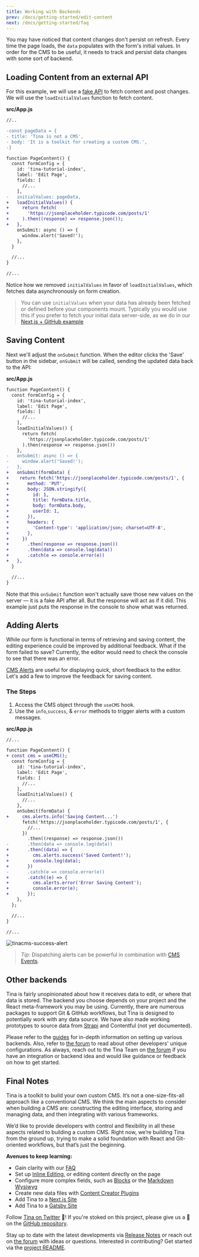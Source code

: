 ```yaml
---
title: Working with Backends
prev: /docs/getting-started/edit-content
next: /docs/getting-started/faq
---
```


You may have noticed that content changes don't persist on refresh. Every time the page loads, the `data` populates with the form's initial values. In order for the CMS to be useful, it needs to track and persist data changes with some sort of backend.

## Loading Content from an external API

For this example, we will use a [fake API](https://jsonplaceholder.typicode.com/) to fetch content and post changes. We will use the `loadInitialValues` function to fetch content.

**src/App.js**

```diff
//..

-const pageData = {
- title: 'Tina is not a CMS',
- body: 'It is a toolkit for creating a custom CMS.',
-}

function PageContent() {
  const formConfig = {
    id: 'tina-tutorial-index',
    label: 'Edit Page',
    fields: [
      //...
    ],
-   initialValues: pageData,
+   loadInitialValues() {
+     return fetch(
+       'https://jsonplaceholder.typicode.com/posts/1'
+     ).then((response) => response.json());
+   },
    onSubmit: async () => {
      window.alert('Saved!');
    },
  }

  //...
}

//...
```

Notice how we removed `initialValues` in favor of `loadInitialValues`, which fetches data asynchronously on form creation.

> You can use `initialValues` when your data has already been fetched or defined before your components mount. Typically you would use this if you prefer to fetch your initial data server-side, as we do in our [Next.js + GitHub example](https://tinacms.org/guides/nextjs/github/initial-setup)

## Saving Content

Next we'll adjust the `onSubmit` function. When the editor clicks the 'Save' button in the sidebar, `onSubmit` will be called, sending the updated data back to the API:

**src/App.js**

```diff
function PageContent() {
  const formConfig = {
    id: 'tina-tutorial-index',
    label: 'Edit Page',
    fields: [
      //...
    ],
    loadInitialValues() {
      return fetch(
        'https://jsonplaceholder.typicode.com/posts/1'
      ).then(response => response.json())
    },
-   onSubmit: async () => {
-     window.alert('Saved!');
-   },
+   onSubmit(formData) {
+    return fetch('https://jsonplaceholder.typicode.com/posts/1', {
+       method: 'PUT',
+       body: JSON.stringify({
+         id: 1,
+         title: formData.title,
+         body: formData.body,
+         userId: 1,
+       }),
+       headers: {
+         'Content-type': 'application/json; charset=UTF-8',
+       },
+     })
+       .then(response => response.json())
+       .then(data => console.log(data))
+       .catch(e => console.error(e))
+   },
  }

  //...
}
```

Note that this `onSubmit` function won't actually save those new values on the server — it is a fake API after all. But the response will act as if it did. This example just puts the response in the console to show what was returned.

## Adding Alerts

While our form is functional in terms of retrieving and saving content, the editing experience could be improved by additional feedback. What if the form failed to save? Currently, the editor would need to check the console to see that there was an error.

[CMS Alerts](/docs/ui/alerts) are useful for displaying quick, short feedback to the editor. Let's add a few to improve the feedback for saving content.

### The Steps

1. Access the CMS object through the `useCMS` hook.
2. Use the `info`,`success`, & `error` methods to trigger alerts with a custom messages.

**src/App.js**

```diff
//...

function PageContent() {
+ const cms = useCMS();
  const formConfig = {
    id: 'tina-tutorial-index',
    label: 'Edit Page',
    fields: [
      //...
    ],
    loadInitialValues() {
      //...
    },
    onSubmit(formData) {
+     cms.alerts.info('Saving Content...')
      fetch('https://jsonplaceholder.typicode.com/posts/1', {
        //...
      })
        .then((response) => response.json())
-       .then(data => console.log(data))
+       .then((data) => {
+         cms.alerts.success('Saved Content!');
+         console.log(data);
+       })
-       .catch(e => console.error(e))
+       .catch((e) => {
+         cms.alerts.error('Error Saving Content');
+         console.error(e);
+       });
    },
  };

  //...
}

//...
```

![tinacms-success-alert](/img/getting-started/alert.png)

> _Tip:_ Dispatching alerts can be powerful in combination with [CMS Events](/docs/events).

## Other backends

Tina is fairly unopinionated about how it receives data to edit, or where that data is stored. The backend you choose depends on your project and the React meta-framework you may be using. Currently, there are numerous packages to support Git & GitHub workflows, but Tina is designed to potentially work with any data source. We have also made working prototypes to source data from [Strapi](/guides/nextjs/tina-with-strapi/overview) and Contentful (not yet documented).

Please refer to the [guides](/guides) for in-depth information on setting up various backends. Also, refer to [the forum](https://community.tinacms.org/) to read about other developers' unique configurations. As always, reach out to the Tina Team on [the forum](https://community.tinacms.org/) if you have an integration or backend idea and would like guidance or feedback on how to get started.

## Final Notes

Tina is a toolkit to build your own custom CMS. It’s not a one-size-fits-all approach like a conventional CMS. We think the main aspects to consider when building a CMS are: constructing the editing interface, storing and managing data, and then integrating with various frameworks.

We’d like to provide developers with control and flexibility in all these aspects related to building a custom CMS. Right now, we’re building Tina from the ground up, trying to make a solid foundation with React and Git-oriented workflows, but that’s just the beginning.

**Avenues to keep learning:**

- Gain clarity with our [FAQ](/docs/getting-started/faq)
- Set up [Inline Editing](/guides/general/inline-blocks/overview), or editing content directly on the page
- Configure more complex fields, such as [Blocks](/docs/plugins/fields/blocks) or the [Markdown Wysiwyg](/docs/plugins/fields/markdown)
- Create new data files with [Content Creator Plugins](/docs/plugins/content-creators)
- Add Tina to a [Next.js Site](/guides/nextjs/adding-tina/overview)
- Add Tina to a [Gatsby Site](guides/gatsby/adding-tina/project-setup)

Follow [Tina on Twitter](https://twitter.com/tina_cms) 🦙! If you're stoked on this project, please give us a 🌟 on the [GitHub repository](https://github.com/tinacms/tinacms).

Stay up to date with the latest developments via [Release Notes](/docs/releases) or reach out on [the forum](https://community.tinacms.org/) with ideas or questions. Interested in contributing? Get started via the [project README](https://github.com/tinacms/tinacms).
